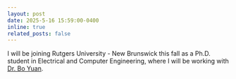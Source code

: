 ```yaml
---
layout: post
date: 2025-5-16 15:59:00-0400
inline: true
related_posts: false
---
```


I will be joining Rutgers University - New Brunswick this fall as a Ph.D. student in Electrical and Computer Engineering, where I will be working with [Dr. Bo Yuan](https://sites.google.com/site/boyuaneecs/home).